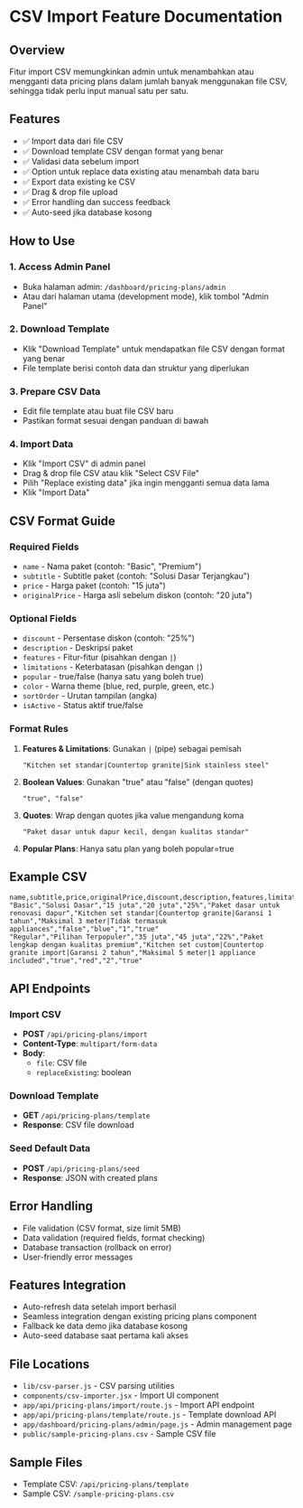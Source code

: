 # CSV Import Feature Documentation

## Overview
Fitur import CSV memungkinkan admin untuk menambahkan atau mengganti data pricing plans dalam jumlah banyak menggunakan file CSV, sehingga tidak perlu input manual satu per satu.

## Features
- ✅ Import data dari file CSV
- ✅ Download template CSV dengan format yang benar
- ✅ Validasi data sebelum import
- ✅ Option untuk replace data existing atau menambah data baru
- ✅ Export data existing ke CSV
- ✅ Drag & drop file upload
- ✅ Error handling dan success feedback
- ✅ Auto-seed jika database kosong

## How to Use

### 1. Access Admin Panel
- Buka halaman admin: `/dashboard/pricing-plans/admin`
- Atau dari halaman utama (development mode), klik tombol "Admin Panel"

### 2. Download Template
- Klik "Download Template" untuk mendapatkan file CSV dengan format yang benar
- File template berisi contoh data dan struktur yang diperlukan

### 3. Prepare CSV Data
- Edit file template atau buat file CSV baru
- Pastikan format sesuai dengan panduan di bawah

### 4. Import Data
- Klik "Import CSV" di admin panel
- Drag & drop file CSV atau klik "Select CSV File"
- Pilih "Replace existing data" jika ingin mengganti semua data lama
- Klik "Import Data"

## CSV Format Guide

### Required Fields
- `name` - Nama paket (contoh: "Basic", "Premium")
- `subtitle` - Subtitle paket (contoh: "Solusi Dasar Terjangkau")
- `price` - Harga paket (contoh: "15 juta")
- `originalPrice` - Harga asli sebelum diskon (contoh: "20 juta")

### Optional Fields
- `discount` - Persentase diskon (contoh: "25%")
- `description` - Deskripsi paket
- `features` - Fitur-fitur (pisahkan dengan `|`)
- `limitations` - Keterbatasan (pisahkan dengan `|`)
- `popular` - true/false (hanya satu yang boleh true)
- `color` - Warna theme (blue, red, purple, green, etc.)
- `sortOrder` - Urutan tampilan (angka)
- `isActive` - Status aktif true/false

### Format Rules
1. **Features & Limitations**: Gunakan `|` (pipe) sebagai pemisah
   ```
   "Kitchen set standar|Countertop granite|Sink stainless steel"
   ```

2. **Boolean Values**: Gunakan "true" atau "false" (dengan quotes)
   ```
   "true", "false"
   ```

3. **Quotes**: Wrap dengan quotes jika value mengandung koma
   ```
   "Paket dasar untuk dapur kecil, dengan kualitas standar"
   ```

4. **Popular Plans**: Hanya satu plan yang boleh popular=true

## Example CSV
```csv
name,subtitle,price,originalPrice,discount,description,features,limitations,popular,color,sortOrder,isActive
"Basic","Solusi Dasar","15 juta","20 juta","25%","Paket dasar untuk renovasi dapur","Kitchen set standar|Countertop granite|Garansi 1 tahun","Maksimal 3 meter|Tidak termasuk appliances","false","blue","1","true"
"Regular","Pilihan Terpopuler","35 juta","45 juta","22%","Paket lengkap dengan kualitas premium","Kitchen set custom|Countertop granite import|Garansi 2 tahun","Maksimal 5 meter|1 appliance included","true","red","2","true"
```

## API Endpoints

### Import CSV
- **POST** `/api/pricing-plans/import`
- **Content-Type**: `multipart/form-data`
- **Body**: 
  - `file`: CSV file
  - `replaceExisting`: boolean

### Download Template
- **GET** `/api/pricing-plans/template`
- **Response**: CSV file download

### Seed Default Data
- **POST** `/api/pricing-plans/seed`
- **Response**: JSON with created plans

## Error Handling
- File validation (CSV format, size limit 5MB)
- Data validation (required fields, format checking)
- Database transaction (rollback on error)
- User-friendly error messages

## Features Integration
- Auto-refresh data setelah import berhasil
- Seamless integration dengan existing pricing plans component
- Fallback ke data demo jika database kosong
- Auto-seed database saat pertama kali akses

## File Locations
- `lib/csv-parser.js` - CSV parsing utilities
- `components/csv-importer.jsx` - Import UI component  
- `app/api/pricing-plans/import/route.js` - Import API endpoint
- `app/api/pricing-plans/template/route.js` - Template download API
- `app/dashboard/pricing-plans/admin/page.js` - Admin management page
- `public/sample-pricing-plans.csv` - Sample CSV file

## Sample Files
- Template CSV: `/api/pricing-plans/template`
- Sample CSV: `/sample-pricing-plans.csv`
